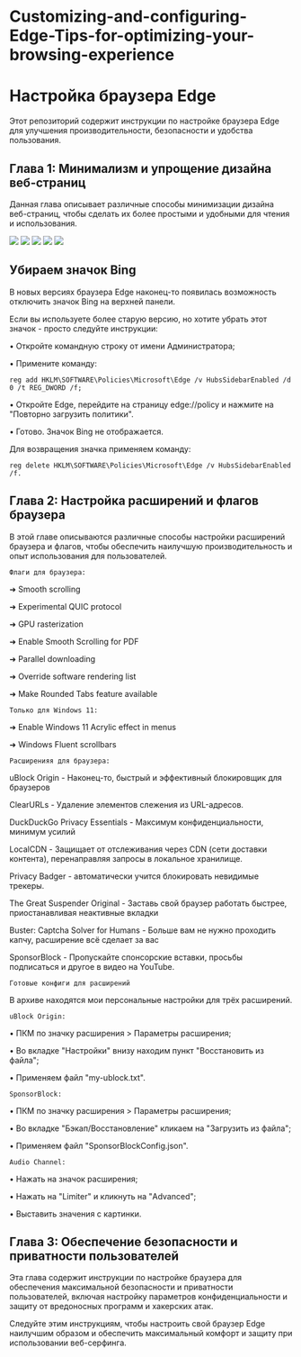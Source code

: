 # Customizing-and-configuring-Edge-Tips-for-optimizing-your-browsing-experience

<h1>Настройка браузера Edge</h1>
<p>Этот репозиторий содержит инструкции по настройке браузера Edge для улучшения производительности, безопасности и удобства пользования.</p>

<h2>Глава 1: Минимализм и упрощение дизайна веб-страниц</h2>
<p>Данная глава описывает различные способы минимизации дизайна веб-страниц, чтобы сделать их более простыми и удобными для чтения и использования.</p>
<img src="screen3.png"> 
<img src="screen4.png">
<img src="scren2.png">
<img src="screen1.png">
<img src="screen5.png">


<h2>Убираем значок Bing</h2>

<p>В новых версиях браузера Edge наконец-то появилась возможность отключить значок Bing на верхней панели.</p>

<p>Если вы используете более старую версию, но хотите убрать этот значок - просто следуйте инструкции:</p>
<p>• Откройте командную строку от имени Администратора;</p>
<p>• Примените команду:</p>

```
reg add HKLM\SOFTWARE\Policies\Microsoft\Edge /v HubsSidebarEnabled /d 0 /t REG_DWORD /f;
```

<p>• Откройте Edge, перейдите на страницу edge://policy и нажмите на "Повторно загрузить политики".</p>
<p>• Готово. Значок Bing не отображается. </p>

<p>Для возвращения значка применяем команду:</p> 

```
reg delete HKLM\SOFTWARE\Policies\Microsoft\Edge /v HubsSidebarEnabled /f.
```

<h2>Глава 2: Настройка раcширений и флагов браузера</h2>
<p>В этой главе описываются различные способы настройки расширений браузера и флагов, чтобы обеспечить наилучшую производительность и опыт использования для пользователей.</p>

`Флаги для браузера:`
<p>➜ Smooth scrolling</p>
<p>➜ Experimental QUIC protocol</p>
<p>➜ GPU rasterization</p>
<p>➜ Enable Smooth Scrolling for PDF</p>
<p>➜ Parallel downloading</p>
<p>➜ Override software rendering list</p>
<p>➜ Make Rounded Tabs feature available</p>
<p> </p>

``Только для Windows 11:``
<p>➜ Enable Windows 11 Acrylic effect in menus</p>
<p>➜ Windows Fluent scrollbars</p>

<p> </p>
<p> </p>

`Расширенияя для браузера:`
<p>uBlock Origin - Наконец-то, быстрый и эффективный блокировщик для браузеров </p>
<p>ClearURLs - Удаление элементов слежения из URL-адресов. </p>
<p>DuckDuckGo Privacy Essentials - Максимум конфиденциальности, минимум усилий </p>
<p>LocalCDN - Защищает от отслеживания через CDN (сети доставки контента), перенаправляя запросы в локальное хранилище. </p>
<p>Privacy Badger - автоматически учится блокировать невидимые трекеры.</p>
<p>The Great Suspender Original - Заставь свой браузер работать быстрее, приостанавливая неактивные вкладки </p>
<p>Buster: Captcha Solver for Humans - Больше вам не нужно проходить капчу, расширение всё сделает за вас </p>
<p>SponsorBlock - Пропускайте спонсорские вставки, просьбы подписаться и другое в видео на YouTube. </p>

`Готовые конфиги для расширений`

<p>В архиве находятся мои персональные настройки для трёх расширений.</p> 

`uBlock Origin:`
<p>• ПКМ по значку расширения > Параметры расширения;</p>
<p>• Во вкладке "Настройки" внизу находим пункт "Восстановить из файла";</p>
<p>• Применяем файл "my-ublock.txt".</p>

`SponsorBlock:`
<p>• ПКМ по значку расширения > Параметры расширения;</p>
<p>• Во вкладке "Бэкап/Восстановление" кликаем на "Загрузить из файла";</p>
<p>• Применяем файл "SponsorBlockConfig.json".</p>

`Audio Channel:`
<p>• Нажать на значок расширения;</p>
<p>• Нажать на "Limiter" и кликнуть на "Advanced";</p>
<p>• Выставить значения с картинки.</p>




<h2>Глава 3: Обеспечение безопасности и приватности пользователей</h2>
<p>Эта глава содержит инструкции по настройке браузера для обеспечения максимальной безопасности и приватности пользователей, включая настройку параметров конфиденциальности и защиту от вредоносных программ и хакерских атак.</p>

<p>Следуйте этим инструкциям, чтобы настроить свой браузер Edge наилучшим образом и обеспечить максимальный комфорт и защиту при использовании веб-серфинга.</p>
